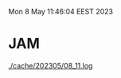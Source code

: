 Mon  8 May 11:46:04 EEST 2023
# JAM
<a href='./cache/202305/08_11.log'>./cache/202305/08_11.log</a>

